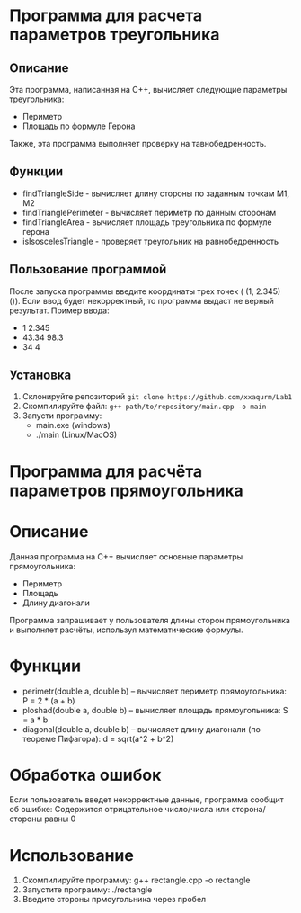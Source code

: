 # Программа для расчета параметров треугольника 
## Описание
Эта программа, написанная на C++, вычисляет следующие параметры треугольника:
- Периметр
- Площадь по формуле Герона

Также, эта программа выполняет проверку на тавнобедренность.

## Функции
- findTriangleSide - вычисляет длину стороны по заданным точкам M1, M2
- findTrianglePerimeter - вычисляет периметр по данным сторонам
- findTriangleArea - вычисляет площадь треугольника по формуле герона
- isIsoscelesTriangle - проверяет треугольник на равнобедренность

## Пользование программой
После запуска программы введите координаты трех точек ( (1, 2.345) ()). Если ввод будет некорректный, то программа выдаст не верный результат.
Пример ввода:
- 1 2.345
- 43.34 98.3
- 34 4

## Установка
1. Склонируйте репозиторий `git clone https://github.com/xxaqurm/Lab1`
2. Скомпилируйте файл: `g++ path/to/repository/main.cpp -o main`
3. Запусти программу:
    - main.exe (windows)
    - ./main   (Linux/MacOS)


# Программа для расчёта параметров прямоугольника

# Описание  
Данная программа на C++ вычисляет основные параметры прямоугольника:  
- Периметр  
- Площадь  
- Длину диагонали  

Программа запрашивает у пользователя длины сторон прямоугольника и выполняет расчёты, используя математические формулы.

# Функции
- perimetr(double a, double b) – вычисляет периметр прямоугольника: P = 2 * (a + b)
- ploshad(double a, double b) – вычисляет площадь прямоугольника: S = a * b  
- diagonal(double a, double b) – вычисляет длину диагонали (по теореме Пифагора): d = sqrt(a^2 + b^2)
 
# Обработка ошибок
Если пользователь введет некорректные данные, программа сообщит об ошибке:
Содержится отрицательное число/числа или сторона/стороны равны 0

# Использование
1. Скомпилируйте программу: g++ rectangle.cpp -o rectangle
2. Запустите программу: ./rectangle
3. Введите стороны прмоугольника через пробел

